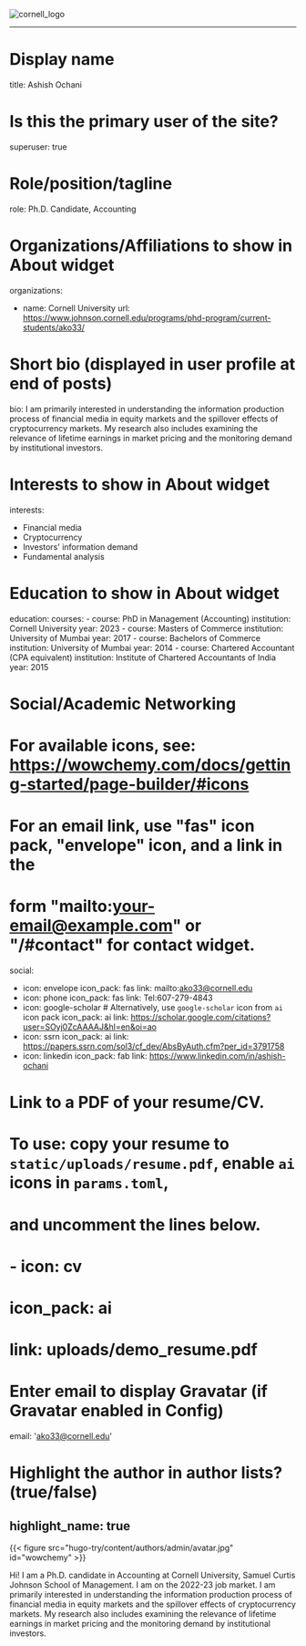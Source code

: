 
![cornell_logo](hugo-try/content/authors/admin/avatar.jpg?raw=true)

---
# Display name
title: Ashish Ochani

# Is this the primary user of the site?
superuser: true

# Role/position/tagline
role: Ph.D. Candidate, Accounting

# Organizations/Affiliations to show in About widget
organizations:
  - name: Cornell University
    url: https://www.johnson.cornell.edu/programs/phd-program/current-students/ako33/

# Short bio (displayed in user profile at end of posts)
bio: I am primarily interested in understanding the information production process of financial media in equity markets and the spillover effects of cryptocurrency markets. My research also includes examining the relevance of lifetime earnings in market pricing and the monitoring demand by institutional investors.

# Interests to show in About widget
interests:
  - Financial media
  - Cryptocurrency 
  - Investors' information demand
  - Fundamental analysis

# Education to show in About widget
education:
  courses:
    - course: PhD in Management (Accounting)
      institution: Cornell University
      year: 2023
    - course: Masters of Commerce
      institution: University of Mumbai
      year: 2017
    - course: Bachelors of Commerce
      institution: University of Mumbai
      year: 2014
    - course: Chartered Accountant (CPA equivalent)
      institution: Institute of Chartered Accountants of India
      year: 2015      

# Social/Academic Networking
# For available icons, see: https://wowchemy.com/docs/getting-started/page-builder/#icons
#   For an email link, use "fas" icon pack, "envelope" icon, and a link in the
#   form "mailto:your-email@example.com" or "/#contact" for contact widget.
social:
  - icon: envelope
    icon_pack: fas
    link: mailto:ako33@cornell.edu
  - icon: phone
    icon_pack: fas
    link: Tel:607-279-4843
  - icon: google-scholar # Alternatively, use `google-scholar` icon from `ai` icon pack
    icon_pack: ai
    link: https://scholar.google.com/citations?user=SOyj0ZcAAAAJ&hl=en&oi=ao
  - icon: ssrn
    icon_pack: ai
    link: https://papers.ssrn.com/sol3/cf_dev/AbsByAuth.cfm?per_id=3791758
  - icon: linkedin
    icon_pack: fab
    link: https://www.linkedin.com/in/ashish-ochani

# Link to a PDF of your resume/CV.
# To use: copy your resume to `static/uploads/resume.pdf`, enable `ai` icons in `params.toml`,
# and uncomment the lines below.
# - icon: cv
#   icon_pack: ai
#   link: uploads/demo_resume.pdf

# Enter email to display Gravatar (if Gravatar enabled in Config)
email: 'ako33@cornell.edu'

# Highlight the author in author lists? (true/false)
highlight_name: true
---
{{< figure src="hugo-try/content/authors/admin/avatar.jpg" id="wowchemy" >}}

Hi! I am a Ph.D. candidate in Accounting at Cornell University, Samuel Curtis Johnson School of Management. I am on the 2022-23 job market.
I am primarily interested in understanding the information production process of financial media in equity markets and the spillover effects of cryptocurrency markets. My research also includes examining the relevance of lifetime earnings in market pricing and the monitoring demand by institutional investors.
